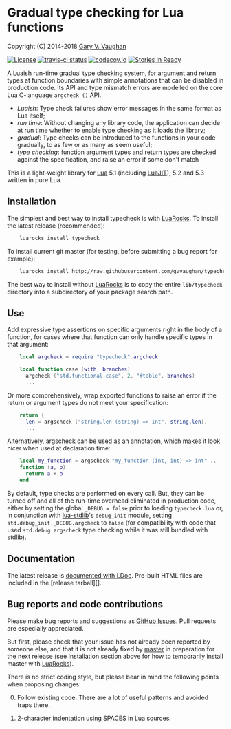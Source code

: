 Gradual type checking for Lua functions
=======================================

Copyright (C) 2014-2018 [Gary V. Vaughan][github]

[![License](http://img.shields.io/:license-mit-blue.svg)](http://mit-license.org)
[![travis-ci status](https://secure.travis-ci.org/gvvaughan/typecheck.png?branch=master)](http://travis-ci.org/gvvaughan/typecheck/builds)
[![codecov.io](https://codecov.io/gh/gvvaughan/typecheck/branch/master/graph/badge.svg)](https://codecov.io/gh/gvvaughan/typecheck)
[![Stories in Ready](https://badge.waffle.io/gvvaughan/typecheck.png?label=ready&title=Ready)](https://waffle.io/gvvaughan/typecheck)

A Luaish run-time gradual type checking system, for argument and return
types at function boundaries with simple annotations that can be disabled
in production code.  Its API and type mismatch errors are modelled on the
core Lua C-language `argcheck ()` API.

- *Luaish*: Type check failures show error messages in the same format
  as Lua itself;
- *run time*: Without changing any library code, the application can
  decide at run time whether to enable type checking as it loads the
  library;
- *gradual*: Type checks can be introduced to the functions in your code
  gradually, to as few or as many as seem useful;
- *type checking*: function argument types and return types are checked
  against the specification, and raise an error if some don't match

This is a light-weight library for [Lua][] 5.1 (including [LuaJIT][]),
5.2 and 5.3 written in pure Lua.

[github]: http://github.com/gvvaughan/typecheck/ "Github repository"
[lua]: http://www.lua.org "The Lua Project"
[luajit]: http://luajit.org "The LuaJIT Project"


Installation
------------

The simplest and best way to install typecheck is with [LuaRocks][]. To
install the latest release (recommended):

```bash
    luarocks install typecheck
```

To install current git master (for testing, before submitting a bug
report for example):

```bash
    luarocks install http://raw.githubusercontent.com/gvvaughan/typecheck/master/typecheck-git-1.rockspec
```

The best way to install without [LuaRocks][] is to copy the entire
`lib/typecheck` directory into a subdirectory of your package search path.

[luarocks]: http://www.luarocks.org "Lua package manager"


Use
---

Add expressive type assertions on specific arguments right in the body
of a function, for cases where that function can only handle specific
types in that argument:

```lua
    local argcheck = require "typecheck".argcheck

    local function case (with, branches)
      argcheck ("std.functional.case", 2, "#table", branches)
      ...
```

Or more comprehensively, wrap exported functions to raise an error if
the return or argument types do not meet your specification:

```lua
    return {
      len = argscheck ("string.len (string) => int", string.len),
      ...
```

Alternatively, argscheck can be used as an annotation, which makes it
look nicer when used at declaration time:

```lua
    local my_function = argscheck "my_function (int, int) => int" ..
    function (a, b)
      return a + b
    end
```

By default, type checks are performed on every call.  But, they can be
turned off and all of the run-time overhead eliminated in production
code, either by setting the global `_DEBUG = false` prior to loading
`typecheck.lua` or, in conjunction with [lua-stdlib][]'s `debug_init`
module, setting `std.debug_init._DEBUG.argcheck` to `false` (for
compatibility with code that used `std.debug.argscheck` type checking
while it was still bundled with stdlib).

[lua-stdlib]: http://github.com/lua-stdlib/lua-stdlib "standard libraries"


Documentation
-------------

The latest release is [documented with LDoc][github.io].
Pre-built HTML files are included in the [release tarball][].

[github.io]: http://gvvaughan.github.io/typecheck
[release]: http://gvvaughan.github.io/typecheck/releases


Bug reports and code contributions
----------------------------------

Please make bug reports and suggestions as [GitHub Issues][issues].
Pull requests are especially appreciated.

But first, please check that your issue has not already been reported by
someone else, and that it is not already fixed by [master][github] in
preparation for the next release (see Installation section above for how
to temporarily install master with [LuaRocks][]).

There is no strict coding style, but please bear in mind the following
points when proposing changes:

0. Follow existing code. There are a lot of useful patterns and avoided
   traps there.

1. 2-character indentation using SPACES in Lua sources.

[issues]: http://github.com/gvvaughan/typecheck/issues
